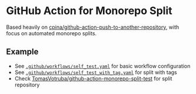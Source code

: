 # GitHub Action for Monorepo Split

Based heavily on [cpina/github-action-push-to-another-repository](https://github.com/cpina/github-action-push-to-another-repository), with focus on automated monorepo splits.

## Example

- See [`.github/workflows/self_test.yaml`](.github/workflows/self_test.yaml) for basic workflow configuration
- See [`.github/workflows/self_test_with_tag.yaml`](.github/workflows/self_test_with_tag.yaml) for split with tags
- Check [TomasVotruba/github-action-monorepo-split-test](https://github.com/TomasVotruba/github-action-monorepo-split-test) for split repository
